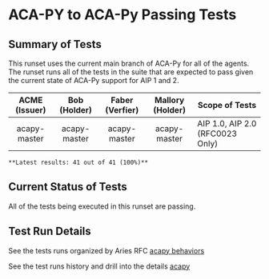 # ACA-PY to ACA-Py Passing Tests

## Summary of Tests


 This runset uses the current main branch of ACA-Py for all of the agents. The runset runs all of the tests in the suite
 that are expected to pass given the current state of ACA-Py support for AIP 1 and 2.
 


|  ACME (Issuer) | Bob (Holder) | Faber (Verfier) | Mallory (Holder) | Scope of Tests |
| :------------: | :----------: | :-------------: | :--------------: | -------------- |
| acapy-master | acapy-master | acapy-master | acapy-master | AIP 1.0, AIP 2.0 (RFC0023 Only) |

```tip
**Latest results: 41 out of 41 (100%)**
```

## Current Status of Tests

All of the tests being executed in this runset are passing.

## Test Run Details
See the tests runs organized by Aries RFC [acapy behaviors](https://allure.vonx.io/api/allure-docker-service/projects/acapy/reports/latest/index.html?redirect=false#behaviors)

See the test runs history and drill into the details [acapy](https://allure.vonx.io/allure-docker-service-ui/projects/acapy/reports/latest)

